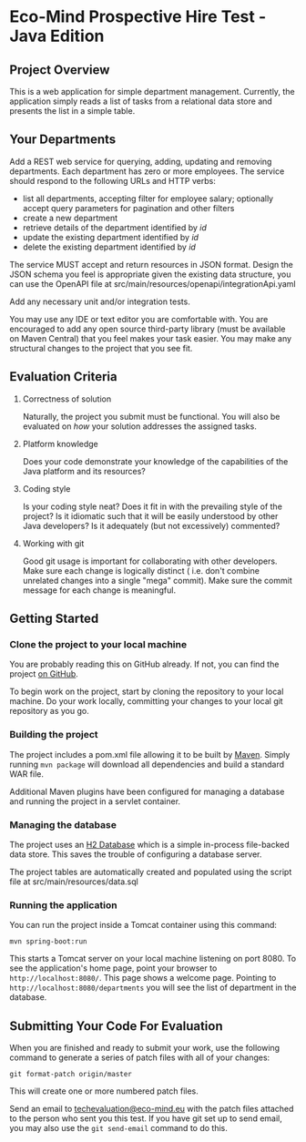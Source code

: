 Eco-Mind Prospective Hire Test - Java Edition
=================================================


Project Overview
----------------

This is a web application for simple department management. Currently, the application simply reads a list of tasks from a
relational data store and presents the list in a simple table.


Your Departments
----------

Add a REST web service for querying, adding, updating and removing departments. Each department has zero or more employees. The service should respond to the
following URLs and HTTP verbs:

* list all departments, accepting filter for employee salary; optionally accept query parameters for pagination and
  other filters
* create a new department
* retrieve details of the department identified by *id*
* update the existing department identified by *id*
* delete the existing department identified by *id*

The service MUST accept and return resources in JSON format. Design the JSON schema you feel is appropriate given the
existing data structure, you can use the OpenAPI file at src/main/resources/openapi/integrationApi.yaml

Add any necessary unit and/or integration tests.

You may use any IDE or text editor you are comfortable with. You are encouraged to add any open source third-party
library (must be available on Maven Central) that you feel makes your task easier. You may make any structural changes
to the project that you see fit.


Evaluation Criteria
-------------------

1. Correctness of solution

   Naturally, the project you submit must be functional. You will also be evaluated on *how* your solution addresses the
   assigned tasks.

2. Platform knowledge

   Does your code demonstrate your knowledge of the capabilities of the Java platform and its resources?

3. Coding style

   Is your coding style neat? Does it fit in with the prevailing style of the project? Is it idiomatic such that it will
   be easily understood by other Java developers? Is it adequately (but not excessively)
   commented?

4. Working with git

   Good git usage is important for collaborating with other developers. Make sure each change is logically distinct (
   i.e. don't combine unrelated changes into a single "mega" commit). Make sure the commit message for each change is
   meaningful.

Getting Started
---------------

### Clone the project to your local machine

You are probably reading this on GitHub already. If not, you can find the
project [on GitHub](https://www.github.com/EcoMind/interview-test-java).

To begin work on the project, start by cloning the repository to your local machine. Do your work locally, committing
your changes to your local git repository as you go.

### Building the project

The project includes a pom.xml file allowing it to be built by
[Maven](http://maven.apache.org). Simply running `mvn package` will download all dependencies and build a standard WAR
file.

Additional Maven plugins have been configured for managing a database and running the project in a servlet container.

### Managing the database

The project uses an [H2 Database](http://www.h2database.com) which is a simple in-process file-backed data store. This
saves the trouble of configuring a database server.

The project tables are automatically created and populated using the script file at src/main/resources/data.sql

### Running the application

You can run the project inside a Tomcat container using this command:

    mvn spring-boot:run

This starts a Tomcat server on your local machine listening on port 8080. To see the application's home page, point your
browser to `http://localhost:8080/`. This page shows a welcome page. Pointing to `http://localhost:8080/departments` you
will see the list of department in the database.


Submitting Your Code For Evaluation
-----------------------------------

When you are finished and ready to submit your work, use the following command to generate a series of patch files with
all of your changes:

    git format-patch origin/master

This will create one or more numbered patch files.

Send an email to techevaluation@eco-mind.eu with the patch files attached to the person who sent you this test. If you have git set up to send email,
you may also use the `git send-email` command to do this.

